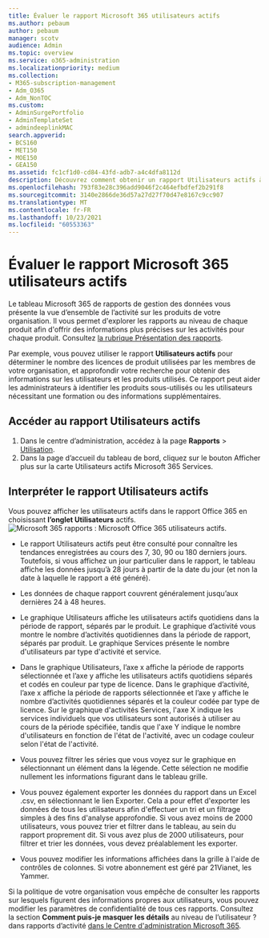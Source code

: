 ```yaml
---
title: Évaluer le rapport Microsoft 365 utilisateurs actifs
ms.author: pebaum
author: pebaum
manager: scotv
audience: Admin
ms.topic: overview
ms.service: o365-administration
ms.localizationpriority: medium
ms.collection:
- M365-subscription-management
- Adm_O365
- Adm_NonTOC
ms.custom:
- AdminSurgePortfolio
- AdminTemplateSet
- admindeeplinkMAC
search.appverid:
- BCS160
- MET150
- MOE150
- GEA150
ms.assetid: fc1cf1d0-cd84-43fd-adb7-a4c4dfa8112d
description: Découvrez comment obtenir un rapport Utilisateurs actifs à l’aide du tableau de bord rapports Microsoft 365 dans le Centre d'administration Microsoft 365 et découvrez le nombre de licences de produits utilisées.
ms.openlocfilehash: 793f83e28c396add9046f2c464efbdfef2b291f8
ms.sourcegitcommit: 3140e2866de36d57a27d27f70d47e8167c9cc907
ms.translationtype: MT
ms.contentlocale: fr-FR
ms.lasthandoff: 10/23/2021
ms.locfileid: "60553363"
---
```

# <a name="assess-the-microsoft-365-active-users-report"></a>Évaluer le rapport Microsoft 365 utilisateurs actifs

Le tableau Microsoft 365 de rapports de gestion des données vous présente la vue d’ensemble de l’activité sur les produits de votre organisation. Il vous permet d'explorer les rapports au niveau de chaque produit afin d'offrir des informations plus précises sur les activités pour chaque produit. Consultez [la rubrique Présentation des rapports](activity-reports.md).
  
Par exemple, vous pouvez utiliser le rapport **Utilisateurs actifs** pour déterminer le nombre des licences de produit utilisées par les membres de votre organisation, et approfondir votre recherche pour obtenir des informations sur les utilisateurs et les produits utilisés. Ce rapport peut aider les administrateurs à identifier les produits sous-utilisés ou les utilisateurs nécessitant une formation ou des informations supplémentaires. 

## <a name="how-to-get-to-the-active-users-report"></a>Accéder au rapport Utilisateurs actifs

1. Dans le centre d’administration, accédez à la page **Rapports** \> <a href="https://go.microsoft.com/fwlink/p/?linkid=2074756" target="_blank">Utilisation</a>. 
2. Dans la page d’accueil  du tableau de bord, cliquez sur le bouton Afficher plus sur la carte Utilisateurs actifs Microsoft 365 Services.

## <a name="interpret-the-active-users-report"></a>Interpréter le rapport Utilisateurs actifs

Vous pouvez afficher les utilisateurs actifs dans le rapport Office 365 en choisissant **l’onglet Utilisateurs** actifs.<br/>![Microsoft 365 rapports : Microsoft Office 365 utilisateurs actifs.](../../media/56fe2e54-76ad-49e5-886f-1344c2697258.png)

- Le rapport Utilisateurs actifs peut être consulté pour connaître les tendances enregistrées au cours des 7, 30, 90 ou 180 derniers jours. Toutefois, si vous affichez un jour particulier dans le rapport, le tableau affiche les données jusqu’à 28 jours à partir de la date du jour (et non la date à laquelle le rapport a été généré).

- Les données de chaque rapport couvrent généralement jusqu’aux dernières 24 à 48 heures.

- Le graphique Utilisateurs affiche les utilisateurs actifs quotidiens dans la période de rapport, séparés par le produit.
Le graphique d’activité vous montre le nombre d’activités quotidiennes dans la période de rapport, séparés par produit.
Le graphique Services présente le nombre d'utilisateurs par type d'activité et service.

- Dans le graphique Utilisateurs, l’axe x affiche la période de rapports sélectionnée et l’axe y affiche les utilisateurs actifs quotidiens séparés et codés en couleur par type de licence.
Dans le graphique d’activité, l’axe x affiche la période de rapports sélectionnée et l’axe y affiche le nombre d’activités quotidiennes séparés et la couleur codée par type de licence.
Sur le graphique d'activités Services, l'axe X indique les services individuels que vos utilisateurs sont autorisés à utiliser au cours de la période spécifiée, tandis que l'axe Y indique le nombre d'utilisateurs en fonction de l'état de l'activité, avec un codage couleur selon l'état de l'activité.

- Vous pouvez filtrer les séries que vous voyez sur le graphique en sélectionnant un élément dans la légende. Cette sélection ne modifie nullement les informations figurant dans le tableau grille.

- Vous pouvez également exporter les données du rapport dans un Excel .csv, en sélectionnant le lien Exporter. Cela a pour effet d'exporter les données de tous les utilisateurs afin d'effectuer un tri et un filtrage simples à des fins d'analyse approfondie. Si vous avez moins de 2000 utilisateurs, vous pouvez trier et filtrer dans le tableau, au sein du rapport proprement dit. Si vous avez plus de 2000 utilisateurs, pour filtrer et trier les données, vous devez préalablement les exporter.

- Vous pouvez modifier les informations affichées dans la grille à l'aide de contrôles de colonnes.
Si votre abonnement est géré par 21Vianet, les Yammer.



Si la politique de votre organisation vous empêche de consulter les rapports sur lesquels figurent des informations propres aux utilisateurs, vous pouvez modifier les paramètres de confidentialité de tous ces rapports. Consultez la section **Comment puis-je masquer les détails** au niveau de l’utilisateur ? dans rapports d’activité [dans le Centre d'administration Microsoft 365](activity-reports.md).  
